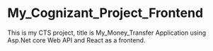 # My_Cognizant_Project_Frontend
This is my CTS project, title is My_Money_Transfer Application using Asp.Net core Web API and React as a frontend.
